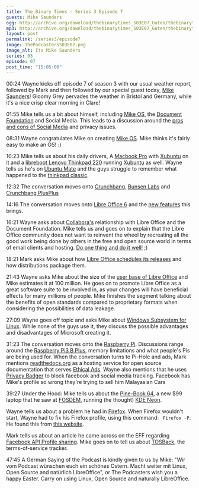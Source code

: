```yaml
---
title: The Binary Times - Series 3 Episode 7
guests: Mike Saunders
ogg: http://archive.org/download/thebinarytimes_S03E07_Guten/thebinarytimes_S03E07_Guten.ogg
mp3: http://archive.org/download/thebinarytimes_S03E07_Guten/thebinarytimes_S03E07_Guten.mp3 
layout: post
permalink: /series3/episode7
image: ThePodcastersS03E07.png
image_alt: Its Mike Saunders
series: 03
episode: 07
post_time: "15:05:00"
---
```

00:24 Wayne kicks off episode 7 of season 3 with our usual weather report, followed by Mark and then followed by our special guest today, [Mike Saunders](https://blog.documentfoundation.org/blog/author/mikesaunders/)! Gloomy Grey pervades the weather in Bristol and Germany, while it's a nice crisp clear morning in Clare!

01:55 Mike tells us a bit about himself, including [Mike OS](http://mikeos.sourceforge.net/), the [Document Foundation](https://www.documentfoundation.org/) and Social Media. This leads to a discussion around the [pros and cons of Social Media](https://netivist.org/debate/social-networking-pros-and-cons) and privacy issues.

08:31 Wayne congratulates Mike on creating [Mike OS](http://mikeos.sourceforge.net/). Mike thinks it's fairly easy to make an OS! :)

10:23 Mike tells us about his daily drivers, A [Macbook Pro](https://www.apple.com/macbook-pro/) with [Xubuntu](https://xubuntu.org/) on it and a [libreboot Lenovo Thinkpad 220](https://libreboot.org/docs/hardware/x200.html) running [Xubuntu](https://xubuntu.org/) as well. Wayne tells us he's on [Ubuntu Mate](https://ubuntu-mate.org/) and the guys struggle to remember what happened to the [thinkpad classic](http://blog.lenovo.com/en/blog/retro-thinkpad-time-machine/).

12:32 The conversation moves onto [Crunchbang](http://www.crunchbanglinux.org/), [Bunsen Labs](https://www.bunsenlabs.org/) and [Crunchbang PlusPlus](https://www.crunchbangplusplus.org/)

14:16 The conversation moves onto [Libre Office 6](https://www.libreoffice.org/donate/dl/deb-x86_64/6.0.2/en-US/LibreOffice_6.0.2_Linux_x86-64_deb.tar.gz) and the [new features](https://www.libreoffice.org/discover/new-features/) this brings.

16:21 Wayne asks about [Collabora's](https://www.collaboraoffice.com/) relationship with Libre Office and the Document Foundation. Mike tells us and goes on to explain that the Libre Office community does not want to reinvent the wheel by recreating all the good work being done by others in the free and open source world in terms of email clients and hosting. [Do one thing and do it well!](https://en.wikipedia.org/wiki/Unix_philosophy) ;)

18:21 Mark asks Mike about how [Libre Office schedules its releases](https://www.libreoffice.org/download/release-notes/) and how distributions package them.

21:43 Wayne asks Mike about the size of the [user base of Libre Office](https://www.libreoffice.org/discover/who-uses-libreoffice/) and Mike estimates it at 100 million. He goes on to promote Libre Office as a great software suite to be involved in, as your changes will have beneficial effects for many millions of people. Mike finishes the segment talking about the benefits of open standards compared to proprietary formats when considering the possibilities of data leakage.

27:09 Wayne goes off topic and asks Mike about [Windows Subsystem for Linux](https://docs.microsoft.com/en-us/windows/wsl/install-win10). While none of the guys use it, they discuss the possible advantages and disadvantages of Microsoft creating it.

31:23 The conversation moves onto the [Raspberry Pi](https://www.raspberrypi.org/). Discussions range around the [Raspberry Pi3 B Plus](https://www.raspberrypi.org/products/raspberry-pi-3-model-b-plus/), memory limitations and what people's Pis are being used for. When the conversation turns to Pi-Hole and ads, Mark mentions [readthedocs.org](https://readthedocs.org/) as a hosting service for open source documentation that serves [Ethical Ads](https://docs.readthedocs.io/en/latest/ethical-advertising.html). Wayne also mentions that he uses [Privacy Badger](https://www.eff.org/privacybadger) to block facebook and social media tracking. Facebook has Mike's profile so wrong they're trying to sell him Malayasian Cars

39:27 Under the Hood: Mike tells us about the [Pine-Book 64](https://www.pine64.org/?page_id=3707), a new $99 laptop that he saw at [FOSDEM](https://fosdem.org/2018/), running (he thought) [KDE Neon](https://neon.kde.org/).

Wayne tells us about a problem he had in [Firefox](https://www.mozilla.org/en-US/firefox/new/). When Firefox wouldn't start, Wayne had to fix his Firefox profile, using this command: ` Firefox -P`. He found this from [this website](https://support.mozilla.org/en-US/kb/profile-manager-create-and-remove-firefox-profiles#w_starting-the-profile-manage).

Mark tells us about an article he came across on the EFF regarding [Facebook API Profile sharing](https://www.eff.org/deeplinks/2018/03/how-change-your-facebook-settings-opt-out-platform-api-sharing). Mike goes on to tell us about [TOSBack](https://tosback.org/), the terms-of-service tracker.

47:45 A German Saying of the Podcast is kindly given to us by Mike: "Wir vom Podcast w&uuml;nschen euch ein sch&ouml;nes Ostern. Macht weiter mit Linux, Open Source and nat&uuml;rlich LibreOffice", or The Podcasters wish you a happy Easter. Carry on using Linux, Open Source and naturally LibreOffice.
